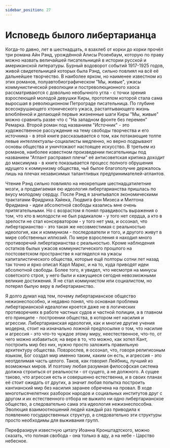 ```yaml
---
sidebar_position: 27
---
```


# Исповедь былого либертарианца

Когда-то давно, лет в шестнадцать, я взахлеб от корки до корки прочёл три романа Айн Рэнд, урождённой Алисы Розенбаум, которую по праву можно назвать величайшей писательницей в истории русской и американской литературы. Бурный водоворот событий 1917-1925 годов, живой свидетельницей которых была Рэнд, сильно повлиял на всё её дальнейшее творчество. В наиболее ярком, но наименее известном из этих романов, полуавтобиографическом "Мы, живые", ужасы коммунистической революции и постреволюционного хаоса рассматриваются с довольно необычного угла - с точки зрения взрослеющей молодой девушки Киры, прототипом которой стала сама выросшая в революционном Петрограде писательница. По глубине всесокрушающего хтонического ужаса, растаптывающего жизнь влюблённой и делающей первые жизненные шаги Киры "Мы, живые" можно сравнить разве что с "На западном фронте без перемен" Ремарка. Второй роман под названием "Источник" - это художественное рассуждение на тему свободы творчества и его источника - в этой книге рассказывается о том, как потакающие толпе левые интеллектуалы-социалисты медленно, но верно подрывают основы общества и уничтожают настоящее искусство. В третьем из романов, наиболее известном произведении писательницы под названием "Атлант расправил плечи" её антисоветская критика доходит до максимума - в книге показывается процесс полного обрушения идущего к коммунизму общества, чьё былое благополучие держалось лишь на плечах независимых талантливых предпринимателей-атлантов.

Чтение Рэнд сильно повлияло на неокрепшие шестнадцатилетние мозги, а продвигаемая ею идеология либертарианства пришлась по вкусу молодому сердцу. После Рэнд я зачитывался экономическими трактатами Фридриха Хайека, Людвига фон Мизеса и Милтона Фридмана - идеи абсолютной свободы казались мне очень притягательными. Но с возрастом я понял правдивость выражения о том, что кто в молодости не был радикалом - у того нет сердца, а кто в зрелости не стал консерватором - у того нет ума, и осознал, что либертарианство - это такая же несовместимая с реальностью идеология, как и коммунизм - последователи и того, и другого живут в мире собственных иллюзий. По мере взросления я находил много противоречий либертарианства с реальностью. Кроме наблюдения остатков былых ужасов коммунистического прошлого на постсоветском пространстве я нагляделся на ужасы капиталистического общества, которые ещё полторы сотни лет назад так точно и ярко описал Карл Маркс, и на то, куда приводят идеи абсолютной свободы. Более того, я увидел, что несмотря на минусы советского строя, у него были и кажущиеся сегодня невозможными великие достижения. Я не стал коммунистом или социалистом, но потерял былую веру в либертарианство.

Я долго думал над тем, почему либертарианское общество нежизнеспособно, и недавно понял, что основная проблема либертарианской идеалогии кроется даже не в логических противоречиях в работе частных судов и частной полиции, а в главном его принципе - построении общества, в котором нет насилия и агрессии. Либертарианская идеология, как и многие другие учения модерна, стоит на изначально ложной предпосылке о том, что насилие и агрессия - это что-то чуждое этому миру, неестественное, что-то, от чего можно избавиться; на вере в то, что можно, как хотел Кант, построить мир без них, нужно просто заложить правильную архитектуру общества. Повзрослев, я осознал, что, говоря религиозным языком, Бог создал мир именно таким, каким он есть, и агрессия - это неотделимая часть целого. Таков, как говорил Лейбниц, лучший из возможных миров. И поэтому любая разумная философская система должна строиться от реальности - от сущего, а не должного. А сущее таково, что агрессия есть и совершенно естественна, и в своих планах её стоит ожидать от других, а значит любая попытка построить кантианский мир без насилия заранее обречена на провал. В ходе многотысячелетних разборок народов и социальных институтов друг с другом и их естественного отбора не выжило ни одно либертарианское общество, а следовательно сама эта идеология нежизнеспособна. Эволюция взаимоотношений людей каждый раз приводила к появлению государственных структур, а следовательно эти структуры просто необходимы для выживания групп.

Перефразируя известную цитату Иоанна Кронштадтского, можно сказать, что полная свобода - она только в аду, а на небе - Царство небесное.
